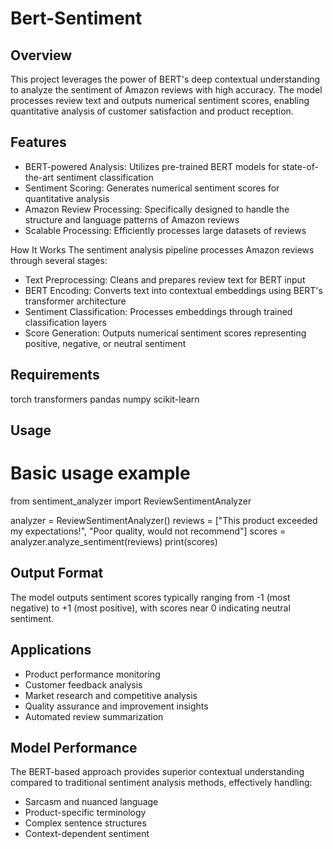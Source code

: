 # Bert-Sentiment

## Overview
This project leverages the power of BERT's deep contextual understanding to analyze the sentiment of Amazon reviews with high accuracy. The model processes review text and outputs numerical sentiment scores, enabling quantitative analysis of customer satisfaction and product reception.

## Features

- BERT-powered Analysis: Utilizes pre-trained BERT models for state-of-the-art sentiment classification
- Sentiment Scoring: Generates numerical sentiment scores for quantitative analysis
- Amazon Review Processing: Specifically designed to handle the structure and language patterns of Amazon reviews
- Scalable Processing: Efficiently processes large datasets of reviews

How It Works
The sentiment analysis pipeline processes Amazon reviews through several stages:

- Text Preprocessing: Cleans and prepares review text for BERT input
- BERT Encoding: Converts text into contextual embeddings using BERT's transformer architecture
- Sentiment Classification: Processes embeddings through trained classification layers
- Score Generation: Outputs numerical sentiment scores representing positive, negative, or neutral sentiment

## Requirements
torch
transformers
pandas
numpy
scikit-learn

## Usage
# Basic usage example
from sentiment_analyzer import ReviewSentimentAnalyzer

analyzer = ReviewSentimentAnalyzer()
reviews = ["This product exceeded my expectations!", "Poor quality, would not recommend"]
scores = analyzer.analyze_sentiment(reviews)
print(scores)

## Output Format
The model outputs sentiment scores typically ranging from -1 (most negative) to +1 (most positive), with scores near 0 indicating neutral sentiment.

## Applications

- Product performance monitoring
- Customer feedback analysis
- Market research and competitive analysis
- Quality assurance and improvement insights
- Automated review summarization

## Model Performance
The BERT-based approach provides superior contextual understanding compared to traditional sentiment analysis methods, effectively handling:

- Sarcasm and nuanced language
- Product-specific terminology
- Complex sentence structures
- Context-dependent sentiment
